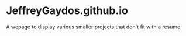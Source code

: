 # JeffreyGaydos.github.io
A wepage to display various smaller projects that don't fit with a resume
